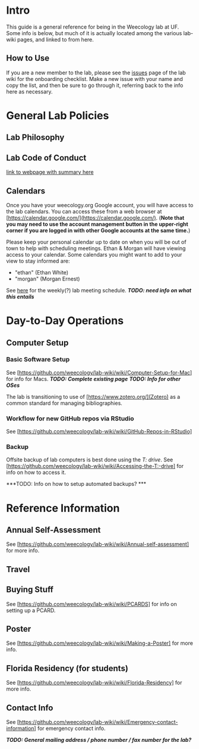 # Intro

This guide is a general reference for being in the Weecology lab at UF. Some info is below, but much of it is actually located among the various lab-wiki pages, and linked to from here.

## How to Use

If you are a new member to the lab, please see the [issues](https://github.com/weecology/lab-wiki/issues) page of the lab wiki for the onboarding checklist. Make a new issue with your name and copy the list, and then be sure to go through it, referring back to the info here as necessary.

# General Lab Policies

## Lab Philosophy

## Lab Code of Conduct
[link to webpage with summary here]()

## Calendars

Once you have your weecology.org Google account, you will have access to the lab calendars. You can access these from a web browser at [https://calendar.google.com/](https://calendar.google.com/). (**Note that you may need to use the account management button in the upper-right corner if you are logged in with other Google accounts at the same time.**)

Please keep your personal calendar up to date on when you will be out of town to help with scheduling meetings. Ethan & Morgan will have viewing access to your calendar. Some calendars you might want to add to your view to stay informed are:
* "ethan" (Ethan White)
* "morgan" (Morgan Ernest)

See [here](https://github.com/weecology/lab-wiki/wiki/Lab-Meeting) for the weekly(?) lab meeting schedule.
***TODO: need info on what this entails***

# Day-to-Day Operations

## Computer Setup

### Basic Software Setup

See [https://github.com/weecology/lab-wiki/wiki/Computer-Setup-for-Mac] for info for Macs.
***TODO: Complete existing page***
***TODO: Info for other OSes***

The lab is transitioning to use of [https://www.zotero.org/](Zotero) as a common standard for managing bibliographies.

### Workflow for new GitHub repos via RStudio

See [https://github.com/weecology/lab-wiki/wiki/GitHub-Repos-in-RStudio]

### Backup

Offsite backup of lab computers is best done using the *T: drive*. See [https://github.com/weecology/lab-wiki/wiki/Accessing-the-T:-drive] for info on how to access it.

***TODO: Info on how to setup automated backups? ***




# Reference Information

## Annual Self-Assessment

See [https://github.com/weecology/lab-wiki/wiki/Annual-self-assessment] for more info.

## Travel

## Buying Stuff

See [https://github.com/weecology/lab-wiki/wiki/PCARDS] for info on setting up a PCARD.

## Poster

See [https://github.com/weecology/lab-wiki/wiki/Making-a-Poster] for more info.

## Florida Residency (for students)

See [https://github.com/weecology/lab-wiki/wiki/Florida-Residency] for more info.

## Contact Info

See [https://github.com/weecology/lab-wiki/wiki/Emergency-contact-information] for emergency contact info.

***TODO: General mailing address / phone number / fax number for the lab?***



